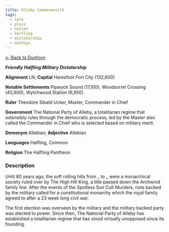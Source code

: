 ```yaml
---
title: Alleby Commonwealth
tags:
  - lore
  - place
  - nation
  - halfling
  - dictatorship
  - dunfoyn
---
```


[<- Back to Dunfoyn](../world/dunfoyn.md)

***Friendly Halfling Military Dictatorship***

**Alignment** LN; **Capital** Haresfoot Fort City (132,600)

**Notable Settlements** Pipwyck Sound (17,100), Woodsorrel Crossing (45,900), Wytchwood Station (6,950)

**Ruler** Theodore Sibald Ucker, Master, Commander in Chief

**Government** The National Party of Alleby, a totalitarian regime that ostensibly rules through the democratic process, led by the Master also called the Commander in Chief who is selected based on military merit.

**Demonym** Allebian; **Adjective** Allebian

**Languages** Halfling, Common

**Religion** The Halfling Pantheon

### Description

Until 80 years ago, the soft rolling hills from _ to _ were a monarchical society ruled over by The High Hill King, a title passed down the Archwind family line. After the events of the Spotless Sun Cult Murders, riots backed by the military called for a constitutional monarchy which the royal family agreed to after a 23 week long civil war.

The first election was overseen by the military and the military backed party was elected to power. Since then, The National Party of Alleby has established a totalitarian regime that has stood virtually unopposed since its founding.